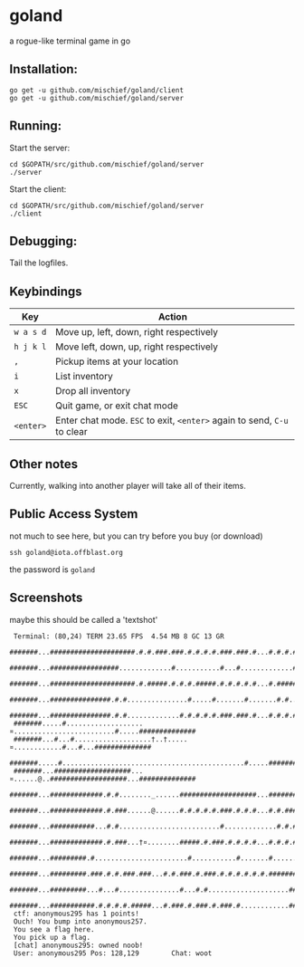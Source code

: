 goland
======

a rogue-like terminal game in go

## Installation:

```
go get -u github.com/mischief/goland/client
go get -u github.com/mischief/goland/server
```

## Running:
Start the server:
```
cd $GOPATH/src/github.com/mischief/goland/server
./server
```

Start the client:
```
cd $GOPATH/src/github.com/mischief/goland/server
./client
```

## Debugging:
Tail the logfiles.

## Keybindings

Key | Action
--- | ------
`w a s d` | Move up, left, down, right respectively
`h j k l` | Move left, down, up, right respectively
`,`       | Pickup items at your location
`i`       | List inventory
`x`       | Drop all inventory
`ESC`     | Quit game, or exit chat mode
`<enter>` | Enter chat mode. `ESC` to exit, `<enter>` again to send, `C-u` to clear

## Other notes

Currently, walking into another player will take all of their items.

## Public Access System
not much to see here, but you can try before you buy (or download)

    ssh goland@iota.offblast.org

the password is `goland`

## Screenshots

maybe this should be called a 'textshot'

```
 Terminal: (80,24) TERM 23.65 FPS  4.54 MB 8 GC 13 GR
 #######...#####################.#.#.###.###.#.#.#.#.###.###.#...#.#.#.#####.#.
 #######...#################.............#...........#...#.............#.#..###
 #######...#####################.#.#####.#.#.#.#####.#.#.#.#.#...#.#####.######
 #######...###############.#.#...............#.....#.......#.......#.#.....####
 #######...###############.#.#.............#.#.#.#.#.###.###.#...#.#.#.#.#.####
 #######.....#...................¤.........................#.....##############
 #######...#...#...................†..†.....¤............#...#...##############
 #######.....#.............................................#.....##############
 #######...###################...¤......@..###################...##############
 #######...#############.#.#........_......###################...##############
 #######...#############.#.###......@......#.#.#.#.#.###.#.#.#...#.#.#####.####
 #######...###########...#.#.........................#.............#.#.#.#.#...
 #######...#############.#.###...†¤........#####.#.###.#.#.#.#...#.#.#.#.###.##
 #######...#########.#.......................#...........#.......#.......#...#.
 #######...#########.###.#.#.###.###...#.#.###.#.###.#.#.#.#.#.#.#######.#.#.#.
 #######...#########...#...#...............#...#.#....................##.......
 #######...###########.#.#.#.#.#####...#.###.#.###.#.###.#............######.##
 ctf: anonymous295 has 1 points!
 Ouch! You bump into anonymous257.
 You see a flag here.             
 You pick up a flag.              
 [chat] anonymous295: owned noob! 
 User: anonymous295 Pos: 128,129        Chat: woot       
```
